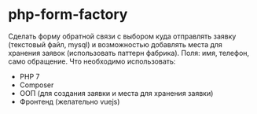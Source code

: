 # php-form-factory
Cделать форму обратной связи с выбором куда отправлять заявку (текстовый файл, mysql) и возможностью добавлять места для хранения заявок (использовать паттерн фабрика).
Поля: имя, телефон, само обращение.
Что необходимо использовать:
- PHP 7
- Composer
- ООП (для создания заявки и места для хранения заявки)
- Фронтенд (желательно vuejs)
